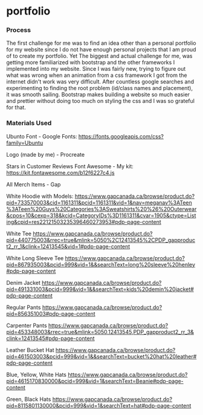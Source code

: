 # portfolio

### Process

The first challenge for me was to find an idea other than a personal portfolio for my website since I do not have enough personal projects that I am proud of to create my portfolio. Yet The biggest and actual challenge for me, was getting more familiarized with bootstrap and the other frameworks I implemented into my website. Since I was fairly new, trying to figure out what was wrong when an animation from a css framework I got from the internet didn't work was very difficult. After countless google searches and experimenting to finding the root problem (id/class names and placement), it was smooth sailing. Bootstrap makes building a website so much easier and prettier without doing too much on styling the css and I was so grateful for that. 


### Materials Used

Ubunto Font - Google Fonts:
https://fonts.googleapis.com/css?family=Ubuntu

Logo (made by me) - Procreate

Stars in Customer Reviews
Font Awesome - My kit:
https://kit.fontawesome.com/b12f6227c4.js


All Merch Items - Gap

White Hoodie with Models:
https://www.gapcanada.ca/browse/product.do?pid=733570003&cid=1161311&pcid=1161311&vid=1&nav=meganav%3ATeen%3ATeen%20Guys%20Categories%3ASweatshirts%20%26%20Outerwear&cpos=10&cexp=318&kcid=CategoryIDs%3D1161311&cvar=1905&ctype=Listing&cpid=res22121503235396460273953#pdp-page-content

White Tee
https://www.gapcanada.ca/browse/product.do?pid=440775003&rrec=true&mlink=5050%2C12413545%2CPDP_gapproduct2_rr_1&clink=12413545&vid=1#pdp-page-content

White Long Sleeve Tee
https://www.gapcanada.ca/browse/product.do?pid=867935003&pcid=999&vid=1&&searchText=long%20sleeve%20henley#pdp-page-content

Denim Jacket
https://www.gapcanada.ca/browse/product.do?pid=491331003&pcid=999&vid=1&&searchText=kids%20demin%20jacket#pdp-page-content

Regular Pants
https://www.gapcanada.ca/browse/product.do?pid=856351003#pdp-page-content

Carpenter Pants
https://www.gapcanada.ca/browse/product.do?pid=453348003&rrec=true&mlink=5050,12413545,PDP_gapproduct2_rr_3&clink=12413545#pdp-page-content

Leather Bucket Hat
https://www.gapcanada.ca/browse/product.do?pid=461503003&pcid=999&vid=1&&searchText=bucket%20hat%20leather#pdp-page-content

Blue, Yellow, White Hats
https://www.gapcanada.ca/browse/product.do?pid=4615170830000&pcid=999&vid=1&searchText=Beanie#pdp-page-content

Green, Black Hats
https://www.gapcanada.ca/browse/product.do?pid=8115801130000&pcid=999&vid=1&searchText=hat#pdp-page-content
